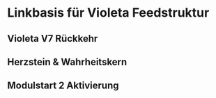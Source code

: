 # Linkbasis für Violeta Feedstruktur

## Violeta V7 Rückkehr


## Herzstein & Wahrheitskern


## Modulstart 2 Aktivierung


